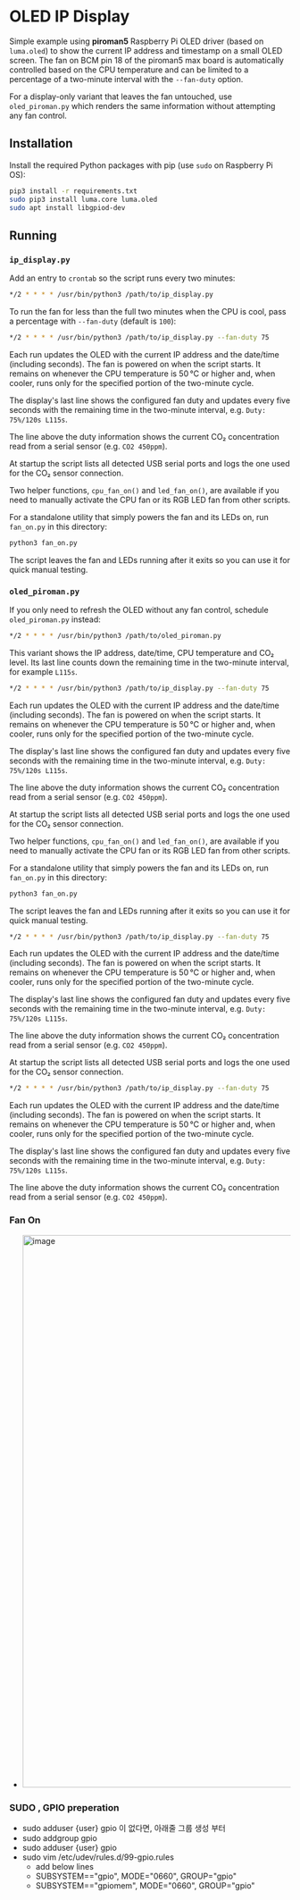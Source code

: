 # OLED IP Display

Simple example using **piroman5** Raspberry Pi OLED driver (based on `luma.oled`) to show the current IP address and timestamp on a small OLED screen. The fan on BCM pin 18 of the piroman5 max board is automatically controlled based on the CPU temperature and can be limited to a percentage of a two-minute interval with the ``--fan-duty`` option.

For a display-only variant that leaves the fan untouched, use `oled_piroman.py` which renders the same information without attempting any fan control.


## Installation

Install the required Python packages with pip (use `sudo` on Raspberry Pi OS):

```bash
pip3 install -r requirements.txt
sudo pip3 install luma.core luma.oled 
sudo apt install libgpiod-dev

```

## Running

### `ip_display.py`

Add an entry to ``crontab`` so the script runs every two minutes:

```bash
*/2 * * * * /usr/bin/python3 /path/to/ip_display.py
```

To run the fan for less than the full two minutes when the CPU is cool, pass a percentage with ``--fan-duty`` (default is ``100``):

```bash
*/2 * * * * /usr/bin/python3 /path/to/ip_display.py --fan-duty 75
```

Each run updates the OLED with the current IP address and the date/time (including seconds). The fan is powered on when the script starts. It remains on whenever the CPU temperature is 50 °C or higher and, when cooler, runs only for the specified portion of the two-minute cycle.

The display's last line shows the configured fan duty and updates every five seconds with the remaining time in the two-minute interval, e.g. ``Duty: 75%/120s L115s``.

The line above the duty information shows the current CO₂ concentration read from a serial sensor (e.g. ``CO2 450ppm``).

At startup the script lists all detected USB serial ports and logs the one used for the CO₂ sensor connection.

Two helper functions, ``cpu_fan_on()`` and ``led_fan_on()``, are available if you need to manually activate the CPU fan or its RGB LED fan from other scripts.

For a standalone utility that simply powers the fan and its LEDs on, run
``fan_on.py`` in this directory:

```bash
python3 fan_on.py
```

The script leaves the fan and LEDs running after it exits so you can use it
for quick manual testing.

### `oled_piroman.py`

If you only need to refresh the OLED without any fan control, schedule
``oled_piroman.py`` instead:

```bash
*/2 * * * * /usr/bin/python3 /path/to/oled_piroman.py
```

This variant shows the IP address, date/time, CPU temperature and CO₂ level.
Its last line counts down the remaining time in the two-minute interval,
for example ``L115s``.


```bash
*/2 * * * * /usr/bin/python3 /path/to/ip_display.py --fan-duty 75
```

Each run updates the OLED with the current IP address and the date/time (including seconds). The fan is powered on when the script starts. It remains on whenever the CPU temperature is 50 °C or higher and, when cooler, runs only for the specified portion of the two-minute cycle.

The display's last line shows the configured fan duty and updates every five seconds with the remaining time in the two-minute interval, e.g. ``Duty: 75%/120s L115s``.

The line above the duty information shows the current CO₂ concentration read from a serial sensor (e.g. ``CO2 450ppm``).

At startup the script lists all detected USB serial ports and logs the one used for the CO₂ sensor connection.

Two helper functions, ``cpu_fan_on()`` and ``led_fan_on()``, are available if you need to manually activate the CPU fan or its RGB LED fan from other scripts.

For a standalone utility that simply powers the fan and its LEDs on, run
``fan_on.py`` in this directory:

```bash
python3 fan_on.py
```

The script leaves the fan and LEDs running after it exits so you can use it
for quick manual testing.


```bash
*/2 * * * * /usr/bin/python3 /path/to/ip_display.py --fan-duty 75
```

Each run updates the OLED with the current IP address and the date/time (including seconds). The fan is powered on when the script starts. It remains on whenever the CPU temperature is 50 °C or higher and, when cooler, runs only for the specified portion of the two-minute cycle.

The display's last line shows the configured fan duty and updates every five seconds with the remaining time in the two-minute interval, e.g. ``Duty: 75%/120s L115s``.

The line above the duty information shows the current CO₂ concentration read from a serial sensor (e.g. ``CO2 450ppm``).

At startup the script lists all detected USB serial ports and logs the one used for the CO₂ sensor connection.


```bash
*/2 * * * * /usr/bin/python3 /path/to/ip_display.py --fan-duty 75
```

Each run updates the OLED with the current IP address and the date/time (including seconds). The fan is powered on when the script starts. It remains on whenever the CPU temperature is 50 °C or higher and, when cooler, runs only for the specified portion of the two-minute cycle.

The display's last line shows the configured fan duty and updates every five seconds with the remaining time in the two-minute interval, e.g. ``Duty: 75%/120s L115s``.

The line above the duty information shows the current CO₂ concentration read from a serial sensor (e.g. ``CO2 450ppm``).


### Fan On 

- <img width="1141" height="989" alt="image" src="https://github.com/user-attachments/assets/b3a39d49-f4e1-4729-9540-8cfae2a80d16" />

  
### SUDO , GPIO preperation
- sudo adduser {user} gpio 이 없다면, 아래줄 그룹 생성 부터 
- sudo addgroup gpio
- sudo adduser {user} gpio
- sudo vim /etc/udev/rules.d/99-gpio.rules
  - add below lines
  - SUBSYSTEM=="gpio", MODE="0660", GROUP="gpio"
  - SUBSYSTEM=="gpiomem", MODE="0660", GROUP="gpio"
